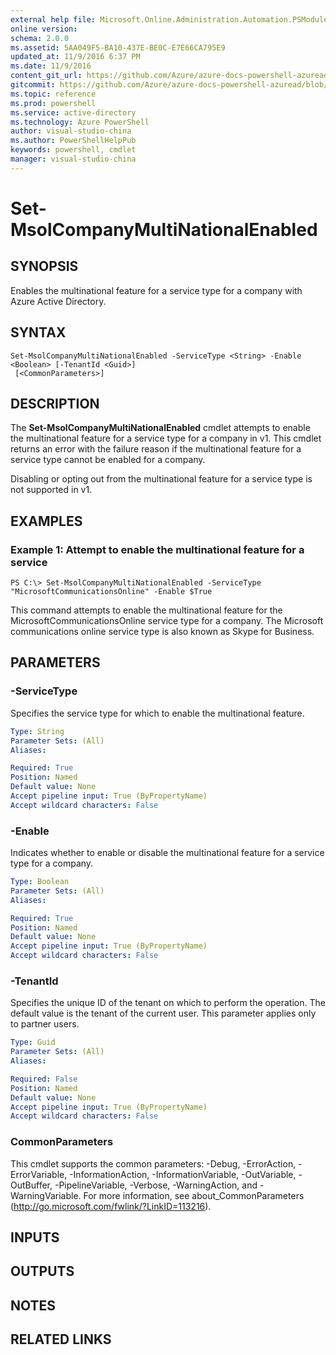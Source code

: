 ```yaml
---
external help file: Microsoft.Online.Administration.Automation.PSModule.dll-Help.xml
online version:
schema: 2.0.0
ms.assetid: 5AA049F5-BA10-437E-BE0C-E7E66CA795E9
updated_at: 11/9/2016 6:37 PM
ms.date: 11/9/2016
content_git_url: https://github.com/Azure/azure-docs-powershell-azuread/blob/master/Azure%20AD%20Cmdlets/MSOnline/v1/Set-MsolCompanyMultiNationalEnabled.md
gitcommit: https://github.com/Azure/azure-docs-powershell-azuread/blob/7986fb4880d0ee292c289166871e4b25df1ad4b8/Azure%20AD%20Cmdlets/MSOnline/v1/Set-MsolCompanyMultiNationalEnabled.md
ms.topic: reference
ms.prod: powershell
ms.service: active-directory
ms.technology: Azure PowerShell
author: visual-studio-china
ms.author: PowerShellHelpPub
keywords: powershell, cmdlet
manager: visual-studio-china
---
```


# Set-MsolCompanyMultiNationalEnabled

## SYNOPSIS
Enables the multinational feature for a service type for a company with Azure Active Directory.

## SYNTAX

```
Set-MsolCompanyMultiNationalEnabled -ServiceType <String> -Enable <Boolean> [-TenantId <Guid>]
 [<CommonParameters>]
```

## DESCRIPTION
The **Set-MsolCompanyMultiNationalEnabled** cmdlet attempts to enable the multinational feature for a service type for a company in v1.
This cmdlet returns an error with the failure reason if the multinational feature for a service type cannot be enabled for a company.

Disabling or opting out from the multinational feature for a service type is not supported in v1.


## EXAMPLES

### Example 1: Attempt to enable the multinational feature for a service
```
PS C:\> Set-MsolCompanyMultiNationalEnabled -ServiceType "MicrosoftCommunicationsOnline" -Enable $True
```
This command attempts to enable the multinational feature for the MicrosoftCommunicationsOnline service type for a company.
The Microsoft communications online service type is also known as Skype for Business.

## PARAMETERS

### -ServiceType
Specifies the service type for which to enable the multinational feature.

```yaml
Type: String
Parameter Sets: (All)
Aliases:

Required: True
Position: Named
Default value: None
Accept pipeline input: True (ByPropertyName)
Accept wildcard characters: False
```

### -Enable
Indicates whether to enable or disable the multinational feature for a service type for a company.

```yaml
Type: Boolean
Parameter Sets: (All)
Aliases:

Required: True
Position: Named
Default value: None
Accept pipeline input: True (ByPropertyName)
Accept wildcard characters: False
```

### -TenantId
Specifies the unique ID of the tenant on which to perform the operation.
The default value is the tenant of the current user.
This parameter applies only to partner users.

```yaml
Type: Guid
Parameter Sets: (All)
Aliases:

Required: False
Position: Named
Default value: None
Accept pipeline input: True (ByPropertyName)
Accept wildcard characters: False
```

### CommonParameters
This cmdlet supports the common parameters: -Debug, -ErrorAction, -ErrorVariable, -InformationAction, -InformationVariable, -OutVariable, -OutBuffer, -PipelineVariable, -Verbose, -WarningAction, and -WarningVariable. For more information, see about_CommonParameters (http://go.microsoft.com/fwlink/?LinkID=113216).

## INPUTS

## OUTPUTS

## NOTES

## RELATED LINKS
